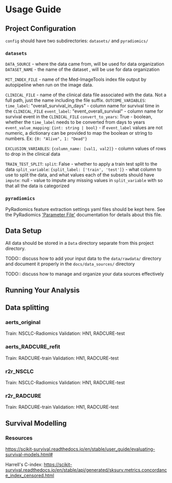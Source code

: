 # Usage Guide

## Project Configuration

`config` should have two subdirectories: `datasets/` and `pyradiomics/`

### `datasets`

`DATA_SOURCE` - where the data came from, will be used for data organization
`DATASET_NAME` - the name of the dataset , will be use for data organization

`MIT_INDEX_FILE` - name of the Med-ImageTools index file output by autopipeline when run on the image data.

`CLINICAL_FILE` - name of the clinical data file associated with the data. Not a full path, just the name including the file suffix.
`OUTCOME_VARIABLES`:
    `time_label`: "overall_survival_in_days" - column name for survival time in the `CLINICAL_FILE`
    `event_label`: "event_overall_survival" - column name for survival event in the `CLINICAL_FILE`
    `convert_to_years`: True - boolean, whether the `time_label` needs to be converted from days to years
    `event_value_mapping`: `{int: string | bool}` - if `event_label` values are not numeric, a dictionary can be provided to map the boolean or string to numbers. Ex: `{0: "Alive", 1: "Dead"}`

`EXCLUSION_VARIABLES`: `{column_name: [val1, val2]}` - column values of rows to drop in the clinical data 

`TRAIN_TEST_SPLIT`: 
    `split`: False - whether to apply a train test split to the data
    `split_variable`: `{split_label: ['train', 'test']}` - what column to use to split the data, and what values each of the subsets should have
    `impute`: null - value to impute any missing values in `split_variable` with so that all the data is categorized

### `pyradiomics`

PyRadiomics feature extraction settings yaml files should be kept here. See the PyRadiomics ['Parameter File'](https://pyradiomics.readthedocs.io/en/latest/customization.html#parameter-file) documentation for details about this file.

## Data Setup

All data should be stored in a `Data` directory separate from this project directory.

TODO:: discuss how to add your input data to the `data/rawdata/` directory and document it properly in the `docs/data_sources/` directory

TODO:: discuss how to manage and organize your data sources effectively

## Running Your Analysis



## Data splitting
### aerts_original
Train: NSCLC-Radiomics
Validation: HN1, RADCURE-test

### aerts_RADCURE_refit
Train: RADCURE-train
Validation: HN1, RADCURE-test

### r2r_NSCLC
Train: NSCLC-Radiomics
Validation: HN1, RADCURE-test

### r2r_RADCURE
Train: RADCURE-train
Validation: HN1, RADCURE-test


## Survival Modelling
### Resources
https://scikit-survival.readthedocs.io/en/stable/user_guide/evaluating-survival-models.html#

Harrell's C-index: https://scikit-survival.readthedocs.io/en/stable/api/generated/sksurv.metrics.concordance_index_censored.html
